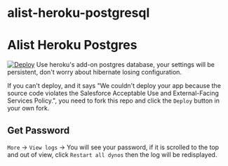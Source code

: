 # alist-heroku-postgresql


# Alist Heroku Postgres

[![Deploy](https://www.herokucdn.com/deploy/button.svg)](https://heroku.com/deploy?template=https://github.com/krishd9895/alist-heroku-postgres.git)
Use heroku's add-on postgres database, your settings will be persistent, don't worry about hibernate losing configuration.

If you can't deploy, and it says "We couldn't deploy your app because the source code violates the Salesforce Acceptable Use and External-Facing Services Policy.", you need to fork this repo and click the `Deploy` button in your own fork.

## Get Password
`More` -> `View logs` -> You will see your password, if it is scrolled to the top and out of view, click `Restart all dynos` then the log will be redisplayed.
